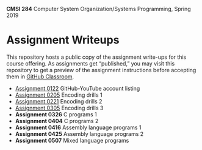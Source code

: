 **CMSI 284** Computer System Organization/Systems Programming, Spring 2019

# Assignment Writeups
This repository hosts a public copy of the assignment write-ups for this course offering. As assignments get “published,” you may visit this repository to get a preview of the assignment instructions before accepting them in [GitHub Classroom](https://classroom.github.com).

- [Assignment 0122](https://dondi.lmu.build/spring2019/cmsi284/cmsi284-spring2019-hw0122.pdf) GitHub-YouTube account listing
- [Assignment 0205](./encoding1.md) Encoding drills 1
- [Assignment 0221](./encoding2.md) Encoding drills 2
- [Assignment 0305](./encoding3.md) Encoding drills 3
- **Assignment 0326** C programs 1
- **Assignment 0404** C programs 2
- **Assignment 0416** Assembly language programs 1
- **Assignment 0425** Assembly language programs 2
- **Assignment 0507** Mixed language programs
